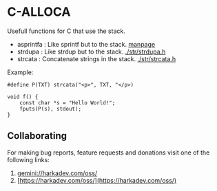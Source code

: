 # C-ALLOCA

Usefull functions for C that use the stack.

- asprintfa : Like sprintf but to the stack. [manpage](./doc/asprintfa.3.md)
- strdupa : Like strdup but to the stack. [./str/strdupa.h](./str/strdupa.h)
- strcata : Concatenate strings in the stack. [./str/strcata.h](./str/strcata.h)

Example:

```
#define P(TXT) strcata("<p>", TXT, "</p>)

void f() {
    const char *s = "Hello World!";
    fputs(P(s), stdout);
}
```

## Collaborating

For making bug reports, feature requests and donations visit
one of the following links:

1. [gemini://harkadev.com/oss/](gemini://harkadev.com/oss/)
2. [https://harkadev.com/oss/](https://harkadev.com/oss/)

